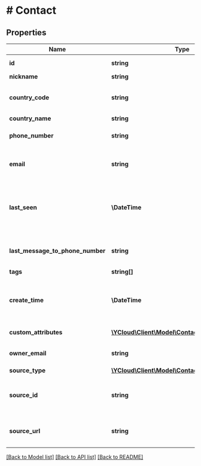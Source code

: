 # # Contact

## Properties

Name | Type | Description | Notes
------------ | ------------- | ------------- | -------------
**id** | **string** | Unique ID for the object. |
**nickname** | **string** | Contact&#39;s nickname. | [optional]
**country_code** | **string** | Two-letter country abbreviation. See [ISO 3166-1 alpha-2 country code](https://en.wikipedia.org/wiki/ISO_3166-1_alpha-2). | [optional]
**country_name** | **string** | Full country name. | [optional]
**phone_number** | **string** | Unique Phone number in [E.164](https://en.wikipedia.org/wiki/E.164) format. | [optional]
**email** | **string** | The contact&#39;s email address. If present, the email address must be unique. | [optional]
**last_seen** | **\DateTime** | The time at which the contact last sent a message to your business, formatted in [RFC 3339](https://datatracker.ietf.org/doc/html/rfc3339). e.g., &#x60;2022-06-01T12:00:00.000Z&#x60;. | [optional]
**last_message_to_phone_number** | **string** | The business phone number that the contact last sent a message to. | [optional]
**tags** | **string[]** | Contact&#39;s tags. | [optional]
**create_time** | **\DateTime** | The time at which the contact was created, formatted in [RFC 3339](https://datatracker.ietf.org/doc/html/rfc3339). e.g., &#x60;2022-06-01T12:00:00.000Z&#x60;. | [optional]
**custom_attributes** | [**\YCloud\Client\Model\ContactCustomAttribute[]**](ContactCustomAttribute.md) | Contact&#39;s custom attributes. | [optional]
**owner_email** | **string** | The email address of the contact&#39;s owner. | [optional]
**source_type** | [**\YCloud\Client\Model\ContactSourceType**](ContactSourceType.md) |  | [optional]
**source_id** | **string** | Source identifier. A unique identifier related to the contact creation source. | [optional]
**source_url** | **string** | Source URL. The source link address where the contact was created. | [optional]

[[Back to Model list]](../../README.md#models) [[Back to API list]](../../README.md#endpoints) [[Back to README]](../../README.md)
